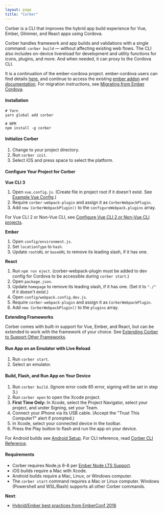 ```yaml
---
layout: page
title: "Corber"
---
```


Corber is a CLI that improves the hybrid app build experience for Vue, Ember, Glimmer, and React apps using Cordova.

Corber handles framework and app builds and validations with a single command: `corber build` &mdash; without affecting existing web flows. The CLI also includes on-device livereload for development and utility functions for icons, plugins, and more. And when needed, it can proxy to the Cordova CLI.

It is a continuation of the ember-cordova project. ember-cordova users can find details [here](http://blog.isleofcode.com/announcing-corber-ember-cordova-vue), and continue to access the existing [ember addon](https://github.com/isleofcode/ember-cordova) and [documentation](http://ember-cordova.com). For migration instructions, see [Migrating from Ember Cordova](http://corber.io/pages/ember-cordova-migration).

#### Installation

```
# Yarn
yarn global add corber

# NPM
npm install -g corber
```

#### Initialize Corber
1. Change to your project directory.
2. Run `corber init`.
3. Select iOS and press space to select the platform.

#### Configure Your Project for Corber

**Vue CLI 3**

1. Open `vue.config.js`. (Create file in project root if it doesn't exist. See [Example Vue Config](http://corber.io/pages/frameworks/vue).)
2. Require `corber-webpack-plugin` and assign it as `CorberWebpackPlugin`.
3. Add `new CorberWebpackPlugin()` to the `configureWebpack.plugins` array.

For Vue CLI 2 or Non-Vue CLI, see [Configure Vue CLI 2 or Non-Vue CLI projects](http://corber.io/pages/frameworks/vue).

**Ember**

1. Open `config/environment.js`.
2. Set `locationType` to `hash`.
3. Update `rootURL` or `baseURL` to remove its leading slash, if it has one.

**React**

1. Run `npm run eject`. (corber-webpack-plugin must be added to dev config for Cordova to be accessible during `corber start`.)
2. Open `package.json`.
3. Update `homepage` to remove its leading slash, if it has one. (Set it to `"./"` if it doesn't exist.)
4. Open `config/webpack.config.dev.js`.
5. Require `corber-webpack-plugin` and assign it as `CorberWebpackPlugin`.
6. Add `new CorberWebpackPlugin()` to the `plugins` array.

**Extending Frameworks**

Corber comes with built-in support for Vue, Ember, and React, but can be extended to work with the framework of your choice. See [Extending Corber to Support Other Frameworks](http://corber.io/pages/frameworks/extending).

#### Run App on an Emulator with Live Reload
1. Run `corber start`.
2. Select an emulator.

#### Build, Flash, and Run App on Your Device
1. Run `corber build`. (Ignore error code 65 error, signing will be set in step 3.)
2. Run `corber open` to open the Xcode project.
3. **First Time Only:** In Xcode, select the Project Navigator, select your project, and under Signing, set your Team.
4. Connect your iPhone via its USB cable. (Accept the "Trust This Computer?" alert if prompted.)
5. In Xcode, select your connected device in the toolbar.
6. Press the Play button to flash and run the app on your device.

For Android builds see [Android Setup](http://corber.io/pages/android-setup). For CLI reference, read [Corber CLI Reference](http://corber.io/pages/cli).

#### Requirements

- Corber requires Node.js 6-8 per [Ember Node LTS Support](http://emberjs.com/blog/2016/09/07/ember-node-lts-support.html).
- iOS builds require a Mac with Xcode.
- Android builds require a Mac, Linux, or Windows computer.
- The `corber start` command requires a Mac or Linux computer. Windows (Powershell and WSL/Bash) supports all other Corber commands.

**Next**:

- [Hybrid/Ember best practices from EmberConf 2016](https://www.youtube.com/embed/Ry639hvWKbM)
